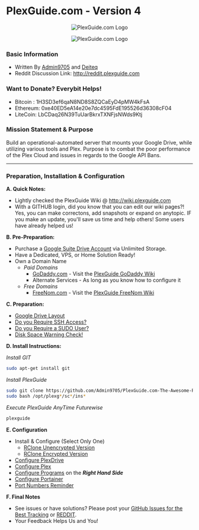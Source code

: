 # PlexGuide.com - Version 4

<p align="center">
  <img src="https://github.com/Admin9705/PlexGuide.com-The-Awesome-Plex-Server/blob/Version-4/scripts/plexguide.PNG" alt="PlexGuide.com Logo"/>
</p>

<p align="center">
  <img src="https://github.com/Admin9705/PlexGuide.com-The-Awesome-Plex-Server/blob/Version-4/scripts/plexguide-demo2.PNG" alt="PlexGuide.com Logo"/>
</p>

### Basic Information
- Written By [Admin9705](https://github.com/Admin9705) and [Deiteq](https://github.com/Deiteq)
- Reddit Discussion Link: http://reddit.plexguide.com

### Want to Donate? Everybit Helps!

- Bitcoin : 1H3SD3ef6qaN8ND8S8ZQCaEyD4pMW4kFsA
- Ethereum: 0xe40ED5eA14e20e7dc4595FdE195526d36308cF04
- LiteCoin: LbCDaq26N39TuUarBkrxTXNFjsNWds9Ktj

### Mission Statement & Purpose

Build an operational-automated server that mounts your Google Drive, while utilizing various tools and Plex.  Purpose is to combat the poor performance of the Plex Cloud and issues in regards to the Google API Bans.  
 
----------------------------------------------------------------------

### Preparation, Installation & Configuration 

**A. Quick Notes:**
- Lightly checked the PlexGuide Wiki @ http://wiki.plexguide.com
- With a GITHUB login, did you know that you can edit our wiki pages?! Yes, you can make correctons, add snapshots or expand on anytopic. IF you make an update, you'll save us time and help others! Some users have already helped us!

**B. Pre-Preparation:**
- Purchase a [Google Suite Drive Account](https://gsuite.google.com) via Unlimited Storage.
- Have a Dedicated, VPS, or Home Solution Ready!
- Own a Domain Name 
  - *Paid Domains*
    - [GoDaddy.com](https://godaddy.com) - Visit the [PlexGuide GoDaddy Wiki](http://null)
    - Alternate Services - As long as you know how to configure it
  - *Free Domains*
    - [FreeNom.com](https://freenom.com) - Visit the [PlexGuide FreeNom Wiki](http://null)
  
**C. Preparation:**
 - [Google Drive Layout](https://github.com/Admin9705/PlexGuide.com-The-Awesome-Plex-Server/wiki/Google-Drive-Layout)
 - [Do you Require SSH Access?](https://github.com/Admin9705/PlexGuide.com-The-Awesome-Plex-Server/wiki/Access-via-SSH)
 - [Do you Require a SUDO User?](https://github.com/Admin9705/PlexGuide.com-The-Awesome-Plex-Server/wiki/Creating-a-SUDO-User)
 - [Disk Space Warning Check!](https://github.com/Admin9705/PlexGuide.com-The-Awesome-Plex-Server/wiki/Disk-Check-Warning!)
 
**D. Install Instructions:**

*Install GIT*
```sh
sudo apt-get install git
```

*Install PlexGuide*
```sh
sudo git clone https://github.com/Admin9705/PlexGuide.com-The-Awesome-Plex-Server.git /opt/plexguide
sudo bash /opt/plexg*/sc*/ins*
```

*Execute PlexGuide AnyTime Futurewise*
```sh
plexguide
```
  
**E. Configuration**
 - Install & Configure (Select Only One)
   - [RClone Unencrypted Version](http://unrclone.plexguide.com)  
   - [RClone Encrypted Version](http://enrclone.plexguide.com)   
 - [Configure PlexDrive](http://plexdrive.plexguide.com)
 - [Configure Plex](http://plex.plexguide.com)
 - [Configure Programs](http://wiki.plexguide.com) on the ***Right Hand Side***
 - [Configure Portainer](http://portainer.plexguide.com)
 - [Port Numbers Reminder](https://github.com/Admin9705/PlexGuide.com-The-Awesome-Plex-Server/wiki/Port-Assignments)

**F. Final Notes**
- See issues or have solutions? Please post your [GitHub Issues for the Best Tracking](https://github.com/Admin9705/PlexGuide.com-The-Awesome-Plex-Server/issues) or [REDDIT](http://reddit.plexguide.com).  
- Your Feedback Helps Us and You!
